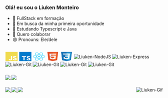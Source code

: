 ### Olá! eu sou o Liuken Monteiro

- 💬 FullStack em formação
- 🔭 Em busca da minha primeira oportunidade
- 🌱 Estudando Typescript e Java
- 👯 Quero colaborar
- 😄 Pronouns: Ele/dele

<div style="display: inline_block"><br>
  <img align="center" alt="Liuken-Js" height="30" width="40" src="https://raw.githubusercontent.com/devicons/devicon/master/icons/javascript/javascript-plain.svg">
  <img align="center" alt="Liuken-Ts" height="30" width="40" src="https://raw.githubusercontent.com/devicons/devicon/master/icons/typescript/typescript-plain.svg">
  <img align="center" alt="Liuken-React" height="30" width="40" src="https://raw.githubusercontent.com/devicons/devicon/master/icons/react/react-original.svg">
  <img align="center" alt="Liuken-HTML" height="30" width="40" src="https://raw.githubusercontent.com/devicons/devicon/master/icons/html5/html5-original.svg">
  <img align="center" alt="Liuken-CSS" height="30" width="40" src="https://raw.githubusercontent.com/devicons/devicon/master/icons/css3/css3-original.svg">
  <img align="center" alt="Liuken-NodeJS" height="30" width="40" src="https://cdn.jsdelivr.net/gh/devicons/devicon/icons/nodejs/nodejs-original.svg" />
  <img align="center" alt="Liuken-Express" height="30" width="40" src="https://cdn.jsdelivr.net/gh/devicons/devicon/icons/express/express-original.svg" />
  <img align="center" alt="Liuken-Git" height="30" width="40" src="https://cdn.jsdelivr.net/gh/devicons/devicon/icons/git/git-original.svg"  />
  <img align="center" alt="Liuken-Git" height="30" width="40" src="https://cdn.jsdelivr.net/gh/devicons/devicon/icons/github/github-original-wordmark.svg" />
  <img align="center" alt="Liuken-Git" height="30" width="40"  src="https://cdn.jsdelivr.net/gh/devicons/devicon/icons/docker/docker-original-wordmark.svg" />
  <img align="center" alt="Liuken-Git" height="30" width="40" src="https://cdn.jsdelivr.net/gh/devicons/devicon/icons/ubuntu/ubuntu-plain.svg" />
</div>

### <div>
<a href="https://github.com/liukenmonteiro/github-readme-stats">
  <img align="center" height=180em" src="https://github-readme-stats.vercel.app/api?username=liukenmonteiro&show_icons=true&theme=dark" />
</a>
<a href="https://github.com/liukenmonteiro/convoychat">
  <img align="center" height=180em" src="https://github-readme-stats.vercel.app/api/top-langs/?username=liukenmonteiro&layout=compact&theme=dark" />
</a>
</div>

### 
<div> 
  <a href="https://www.instagram.com/liukensnoo/" target="_blank">
    <img src="https://img.shields.io/badge/-Instagram-%23E4405F?style=for-the-badge&logo=instagram&logoColor=white" target="_blank">
  </a>
  <a href = "mailto:liuken37@gmail.com">
    <img src="https://img.shields.io/badge/-Gmail-%23333?style=for-the-badge&logo=gmail&logoColor=white" target="_blank">
  </a>
  <a href="https://www.linkedin.com/in/liukenmonteirodev/" target="_blank">
    <img src="https://img.shields.io/badge/-LinkedIn-%230077B5?style=for-the-badge&logo=linkedin&logoColor=white" target="_blank">
  </a> 
  <a>
    <img align="right" height=180em" alt="Liuken-Gif" src="https://i.picasion.com/pic92/3e6598fda09140dbd6b5e01790272b45.gif" />
  </a>
</div>

  
